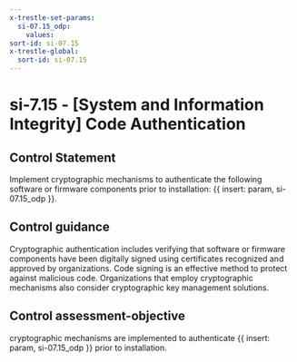 ```yaml
---
x-trestle-set-params:
  si-07.15_odp:
    values:
sort-id: si-07.15
x-trestle-global:
  sort-id: si-07.15
---
```


# si-7.15 - \[System and Information Integrity\] Code Authentication

## Control Statement

Implement cryptographic mechanisms to authenticate the following software or firmware components prior to installation: {{ insert: param, si-07.15_odp }}.

## Control guidance

Cryptographic authentication includes verifying that software or firmware components have been digitally signed using certificates recognized and approved by organizations. Code signing is an effective method to protect against malicious code. Organizations that employ cryptographic mechanisms also consider cryptographic key management solutions.

## Control assessment-objective

cryptographic mechanisms are implemented to authenticate {{ insert: param, si-07.15_odp }} prior to installation.
